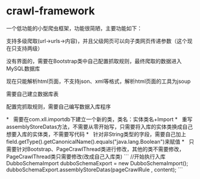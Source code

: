 # crawl-framework
一个低功能的小型爬虫框架，功能很简陋，主要功能如下：
<p> 支持多级爬取(url->urls->内容)，并且父级网页可以向子类网页传递参数（这个现在只支持两级）</p>
<p> 没有界面的，需要在Bootstrap类中自己配置抓取规则，最终爬取的数据进入MySQL数据库</p>
<p> 现在只能解析html页面，不支持json、xml等格式，解析html页面的工具为jsoup</p>
<p> 需要自己建立数据库表</p>
<p> 配置完抓取规则，需要自己编写数据入库程序</p>
*   需要在com.xll.importdb下建立一个新的类，类名：实体类名+Import
*   重写assemblyStoreDatas方法，不需要从零开始写，只需要将入库的实体类换成自己想要入库的实体类，不需要写代码
*   针对非String类型的字段，需要自己加上field.getType().getCanonicalName().equals("java.lang.Boolean")来赋值
*   只需要针对Bootstrap、PageCrawlThread类进行修改，其他的类不需要修改，PageCrawlThread类只需要修改(改成自己入库类)
```
//开始执行入库
DubboSchemaImport dubboSchemaExport = new DubboSchemaImport();
dubboSchemaExport.assemblyStoreDatas(pageCrawlRule , content);
```
  
